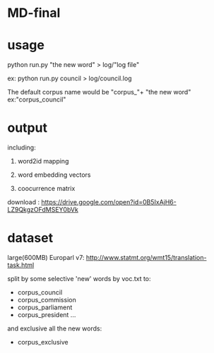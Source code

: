# MD-final

# usage 
python run.py "the new word" > log/"log file"

ex:
python run.py council > log/council.log

The default corpus name would be "corpus_"+ "the new word" ex:"corpus_council"

# output

including:

1. word2id mapping

2. word embedding vectors

3. coocurrence matrix

download : https://drive.google.com/open?id=0B5IxAjH6-LZ9QkgzOFdMSEY0bVk

# dataset
large(600MB) Europarl v7: http://www.statmt.org/wmt15/translation-task.html

split by some selective 'new' words by voc.txt to:
* corpus_council
* corpus_commission
* corpus_parliament
* corpus_president
...

and exclusive all the new words:
* corpus_exclusive

